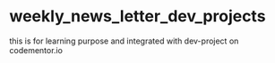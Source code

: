 # weekly_news_letter_dev_projects
this is for learning purpose and integrated with dev-project on codementor.io
